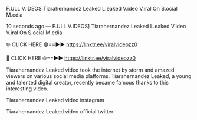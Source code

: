 F.ULL V.IDEOS Tiarahernandez Leaked L.eaked V.ideo V.iral On S.ocial M.edia

10 seconds ago — F.ULL V.IDEOS] Tiarahernandez Leaked L.eaked V.ideo V.iral On S.ocial M.edia

🌐 CLICK HERE 🟢==►► https://linktr.ee/viralvideozz0

🔴 CLICK HERE 🌐==►► https://linktr.ee/viralvideozz0

Tiarahernandez Leaked video took the internet by storm and amazed viewers on various social media platforms. Tiarahernandez Leaked, a young and talented digital creator, recently became famous thanks to this interesting video.

Tiarahernandez Leaked video instagram

Tiarahernandez Leaked video official twitter